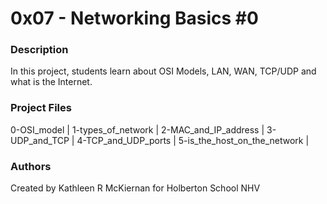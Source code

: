 # 0x07 - Networking Basics #0

### Description
In this project, students learn about OSI Models, LAN, WAN, TCP/UDP and what is the Internet.

### Project Files

0-OSI_model |
1-types_of_network |
2-MAC_and_IP_address |
3-UDP_and_TCP |
4-TCP_and_UDP_ports |
5-is_the_host_on_the_network |

### Authors
Created by Kathleen R McKiernan for Holberton School NHV